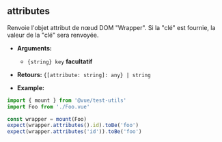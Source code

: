 ## attributes

Renvoie l'objet attribut de nœud DOM "Wrapper". Si la "clé" est fournie, la valeur de la "clé" sera renvoyée.

- **Arguments:**

  - `{string} key` **facultatif**

- **Retours:** `{[attribute: string]: any} | string`

- **Example:**

```js
import { mount } from '@vue/test-utils'
import Foo from './Foo.vue'

const wrapper = mount(Foo)
expect(wrapper.attributes().id).toBe('foo')
expect(wrapper.attributes('id')).toBe('foo')
```

